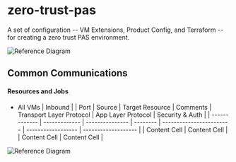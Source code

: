 # zero-trust-pas
A set of configuration -- VM Extensions, Product Config, and Terraform -- for creating a zero trust PAS environment.

![Reference Diagram](https://raw.githubusercontent.com/azwickey-pivotal/zero-trust-pas/master/img/ref.png "Reference Diagram")


## Common Communications
#### Resources and Jobs
* All VMs
| Inbound                                                                                                                            |
| Port          | Source        | Target Resource | Comments | Transport Layer Protocol | App Layer Protocol | Security & Auth |
| ------------- | ------------- | --------------- | -------- | ------------------------ | ------------------ | ------------------- |
| Content Cell  | Content Cell  |
| Content Cell  | Content Cell  |

![Reference Diagram](https://raw.githubusercontent.com/azwickey-pivotal/zero-trust-pas/master/img/common.png "Reference Diagram")
